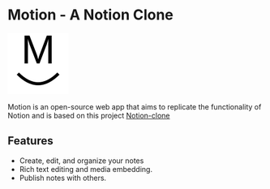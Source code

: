# Motion - A Notion Clone

![icon](https://raw.githubusercontent.com/MacielG1/Motion/main/public/logoDark.svg)

Motion is an open-source web app that aims to replicate the functionality of Notion and is based on this project [Notion-clone](https://github.com/AntonioErdeljac/notion-clone-tutorial/tree/598542b5b3a63a11d7873683642028f03b170f60)

## Features

- Create, edit, and organize your notes
- Rich text editing and media embedding.
- Publish notes with others.
